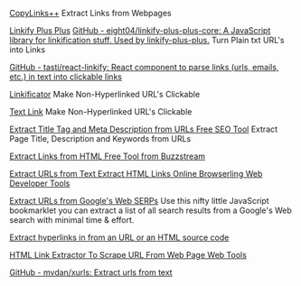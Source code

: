 
[CopyLinks++](https://github.com/MichelePezza/CopyLinksplusplus)
Extract Links from Webpages

[Linkify Plus Plus](https://greasyfork.org/en/scripts/4255-linkify-plus-plus)
[GitHub - eight04/linkify-plus-plus-core: A JavaScript library for linkification stuff. Used by linkify-plus-plus.](https://github.com/eight04/linkify-plus-plus-core)
Turn Plain txt URL's into Links

[GitHub - tasti/react-linkify: React component to parse links (urls, emails, etc.) in text into clickable links](https://github.com/tasti/react-linkify)

[Linkificator](https://addons.mozilla.org/en-US/firefox/addon/linkificator/)
Make Non-Hyperlinked URL's Clickable

[Text Link](https://piro.sakura.ne.jp/xul/textlink/index.html.en)
Make Non-Hyperlinked URL's Clickable

[Extract Title Tag and Meta Description from URLs Free SEO Tool](https://tools.buzzstream.com/meta-tag-extractor)
Extract Page Title, Description and Keywords from URLs

[Extract Links from HTML Free Tool from Buzzstream](http://tools.buzzstream.com/link-building-extract-urls)

[Extract URLs from Text Extract HTML Links Online Browserling Web Developer Tools](https://www.browserling.com/tools/extract-urls)

[Extract URLs from Google's Web SERPs](https://www.chrisains.com/seo-tools/extract-urls-from-web-serps/)
Use this nifty little JavaScript bookmarklet you can extract a list of all search results from a Google's Web search with minimal time & effort.

[Extract hyperlinks in from an URL or an HTML source code](https://online-free-tools.com/en/extract_url_from_web_page_source)

[HTML Link Extractor To Scrape URL From Web Page Web Tools](https://tools.fromdev.com/html-link-extractor.html)

[GitHub - mvdan/xurls: Extract urls from text](https://github.com/mvdan/xurls)
